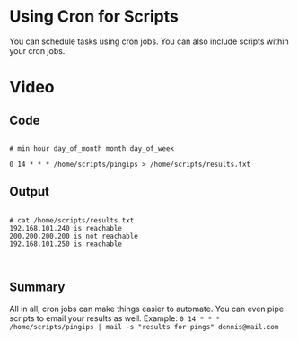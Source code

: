 # Using Cron for Scripts

You can schedule tasks using cron jobs. You can also include scripts within your cron jobs.

# Video



## Code

```

# min hour day_of_month month day_of_week

0 14 * * * /home/scripts/pingips > /home/scripts/results.txt

```


## Output

```

# cat /home/scripts/results.txt
192.168.101.240 is reachable
200.200.200.200 is not reachable
192.168.101.250 is reachable



```

## Summary

All in all, cron jobs can make things easier to automate. You can even pipe scripts to email your results as well. Example: ``` 0 14 * * * /home/scripts/pingips | mail -s "results for pings" dennis@mail.com ```
